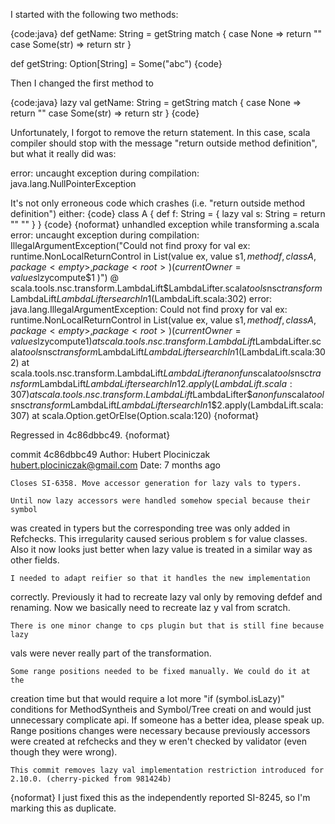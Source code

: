 I started with the following two methods:

{code:java}
def getName: String = getString match {
  case None => return ""
  case Some(str) => return str
}

def getString: Option[String] = Some("abc")
{code}

Then I changed the first method to

{code:java}
lazy val getName: String = getString match {
  case None => return ""
  case Some(str) => return str
}
{code}

Unfortunately, I forgot to remove the return statement. In this case, scala compiler should stop with the message "return outside method definition", but what it really did was:

error: uncaught exception during compilation: java.lang.NullPointerException

It's not only erroneous code which crashes (i.e. "return outside method definition") either:
{code}
class A {
  def f: String = {
    lazy val s: String = return ""
    ""
  }
}
{code}
{noformat}
unhandled exception while transforming a.scala
error: uncaught exception during compilation: IllegalArgumentException("Could not find proxy for val ex: runtime.NonLocalReturnControl in List(value ex, value s$1, method f, class A, package <empty>, package <root>) (currentOwner= value s$lzycompute$1 )") @ scala.tools.nsc.transform.LambdaLift$LambdaLifter.scala$tools$nsc$transform$LambdaLift$LambdaLifter$$searchIn$1(LambdaLift.scala:302)
error: java.lang.IllegalArgumentException: Could not find proxy for val ex: runtime.NonLocalReturnControl in List(value ex, value s$1, method f, class A, package <empty>, package <root>) (currentOwner= value s$lzycompute$1 )
	at scala.tools.nsc.transform.LambdaLift$LambdaLifter.scala$tools$nsc$transform$LambdaLift$LambdaLifter$$searchIn$1(LambdaLift.scala:302)
	at scala.tools.nsc.transform.LambdaLift$LambdaLifter$$anonfun$scala$tools$nsc$transform$LambdaLift$LambdaLifter$$searchIn$1$2.apply(LambdaLift.scala:307)
	at scala.tools.nsc.transform.LambdaLift$LambdaLifter$$anonfun$scala$tools$nsc$transform$LambdaLift$LambdaLifter$$searchIn$1$2.apply(LambdaLift.scala:307)
	at scala.Option.getOrElse(Option.scala:120)
{noformat}


Regressed in 4c86dbbc49.
{noformat}

commit 4c86dbbc49
Author: Hubert Plociniczak <hubert.plociniczak@gmail.com>
Date:   7 months ago

    Closes SI-6358. Move accessor generation for lazy vals to typers.

    Until now lazy accessors were handled somehow special because their symbol
was created in typers but the corresponding tree was only added in Refchecks.
This irregularity caused serious problem s for value classes. Also it now looks
just better when lazy value is treated in a similar way as other fields.

    I needed to adapt reifier so that it handles the new implementation
correctly. Previously it had to recreate lazy val only by removing defdef and
renaming. Now we basically need to recreate laz y val from scratch.

    There is one minor change to cps plugin but that is still fine because lazy
vals were never really part of the transformation.

    Some range positions needed to be fixed manually. We could do it at the
creation time but that would require a lot more "if (symbol.isLazy)" conditions
for MethodSyntheis and Symbol/Tree creati on and would just unnecessary
complicate api. If someone has a better idea, please speak up. Range positions
changes were necessary because previously accessors were created at refchecks
and they w eren't checked by validator (even though they were wrong).

    This commit removes lazy val implementation restriction introduced for
    2.10.0. (cherry-picked from 981424b)
{noformat}
I just fixed this as the independently reported SI-8245, so I'm marking this as duplicate.
